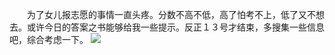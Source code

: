 　　为了女儿报志愿的事情一直头疼。分数不高不低，高了怕考不上，低了又不想去。或许今日的答案之书能够给我一些提示。反正１３号才结束，多搜集一些信息吧，综合考虑一下。
![](https://wx2.sinaimg.cn/mw690/007hvpjxly1hqhn00cxvbj30j30awwer.jpg)